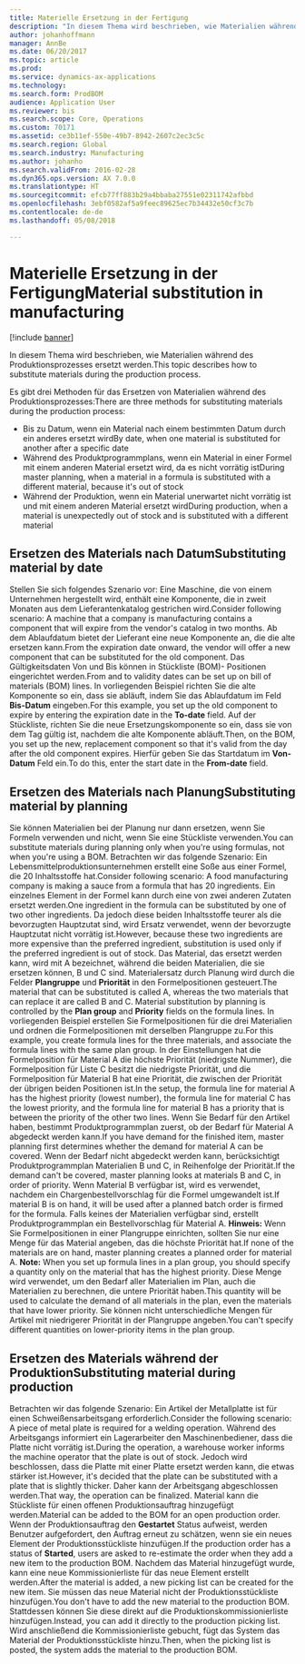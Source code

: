 ```yaml
---
title: Materielle Ersetzung in der Fertigung
description: "In diesem Thema wird beschrieben, wie Materialien während des Produktionsprozesses ersetzt werden."
author: johanhoffmann
manager: AnnBe
ms.date: 06/20/2017
ms.topic: article
ms.prod: 
ms.service: dynamics-ax-applications
ms.technology: 
ms.search.form: ProdBOM
audience: Application User
ms.reviewer: bis
ms.search.scope: Core, Operations
ms.custom: 70171
ms.assetid: ce3b11ef-550e-49b7-8942-2607c2ec3c5c
ms.search.region: Global
ms.search.industry: Manufacturing
ms.author: johanho
ms.search.validFrom: 2016-02-28
ms.dyn365.ops.version: AX 7.0.0
ms.translationtype: HT
ms.sourcegitcommit: efcb77ff883b29a4bbaba27551e02311742afbbd
ms.openlocfilehash: 3ebf0582af5a9feec89625ec7b34432e50cf3c7b
ms.contentlocale: de-de
ms.lasthandoff: 05/08/2018

---
```


# <a name="material-substitution-in-manufacturing"></a><span data-ttu-id="609cd-103">Materielle Ersetzung in der Fertigung</span><span class="sxs-lookup"><span data-stu-id="609cd-103">Material substitution in manufacturing</span></span>

[!include [banner](../includes/banner.md)]

<span data-ttu-id="609cd-104">In diesem Thema wird beschrieben, wie Materialien während des Produktionsprozesses ersetzt werden.</span><span class="sxs-lookup"><span data-stu-id="609cd-104">This topic describes how to substitute materials during the production process.</span></span> 

<span data-ttu-id="609cd-105">Es gibt drei Methoden für das Ersetzen von Materialien während des Produktionsprozesses:</span><span class="sxs-lookup"><span data-stu-id="609cd-105">There are three methods for substituting materials during the production process:</span></span>

-   <span data-ttu-id="609cd-106">Bis zu Datum, wenn ein Material nach einem bestimmten Datum durch ein anderes ersetzt wird</span><span class="sxs-lookup"><span data-stu-id="609cd-106">By date, when one material is substituted for another after a specific date</span></span>
-   <span data-ttu-id="609cd-107">Während des Produktprogrammplans, wenn ein Material in einer Formel mit einem anderen Material ersetzt wird, da es nicht vorrätig ist</span><span class="sxs-lookup"><span data-stu-id="609cd-107">During master planning, when a material in a formula is substituted with a different material, because it's out of stock</span></span>
-   <span data-ttu-id="609cd-108">Während der Produktion, wenn ein Material unerwartet nicht vorrätig ist und mit einem anderen Material ersetzt wird</span><span class="sxs-lookup"><span data-stu-id="609cd-108">During production, when a material is unexpectedly out of stock and is substituted with a different material</span></span>

## <a name="substituting-material-by-date"></a><span data-ttu-id="609cd-109">Ersetzen des Materials nach Datum</span><span class="sxs-lookup"><span data-stu-id="609cd-109">Substituting material by date</span></span>
<span data-ttu-id="609cd-110">Stellen Sie sich folgendes Szenario vor: Eine Maschine, die von einem Unternehmen hergestellt wird, enthält eine Komponente, die in zweit Monaten aus dem Lieferantenkatalog gestrichen wird.</span><span class="sxs-lookup"><span data-stu-id="609cd-110">Consider following scenario: A machine that a company is manufacturing contains a component that will expire from the vendor's catalog in two months.</span></span> <span data-ttu-id="609cd-111">Ab dem Ablaufdatum bietet der Lieferant eine neue Komponente an, die die alte ersetzen kann.</span><span class="sxs-lookup"><span data-stu-id="609cd-111">From the expiration date onward, the vendor will offer a new component that can be substituted for the old component.</span></span> <span data-ttu-id="609cd-112">Das Gültigkeitsdaten Von und Bis können in Stückliste (BOM)- Positionen eingerichtet werden.</span><span class="sxs-lookup"><span data-stu-id="609cd-112">From and to validity dates can be set up on bill of materials (BOM) lines.</span></span> <span data-ttu-id="609cd-113">In vorliegenden Beispiel richten Sie die alte Komponente so ein, dass sie abläuft, indem Sie das Ablaufdatum im Feld **Bis-Datum** eingeben.</span><span class="sxs-lookup"><span data-stu-id="609cd-113">For this example, you set up the old component to expire by entering the expiration date in the **To-date** field.</span></span> <span data-ttu-id="609cd-114">Auf der Stückliste, richten Sie die neue Ersetzungskomponente so ein, dass sie von dem Tag gültig ist, nachdem die alte Komponente abläuft.</span><span class="sxs-lookup"><span data-stu-id="609cd-114">Then, on the BOM, you set up the new, replacement component so that it's valid from the day after the old component expires.</span></span> <span data-ttu-id="609cd-115">Hierfür geben Sie das Startdatum im **Von-Datum** Feld ein.</span><span class="sxs-lookup"><span data-stu-id="609cd-115">To do this, enter the start date in the **From-date** field.</span></span>

## <a name="substituting-material-by-planning"></a><span data-ttu-id="609cd-116">Ersetzen des Materials nach Planung</span><span class="sxs-lookup"><span data-stu-id="609cd-116">Substituting material by planning</span></span>
<span data-ttu-id="609cd-117">Sie können Materialien bei der Planung nur dann ersetzen, wenn Sie Formeln verwenden und nicht, wenn Sie eine Stückliste verwenden.</span><span class="sxs-lookup"><span data-stu-id="609cd-117">You can substitute materials during planning only when you're using formulas, not when you're using a BOM.</span></span> <span data-ttu-id="609cd-118">Betrachten wir das folgende Szenario: Ein Lebensmittelproduktionsunternehmen erstellt eine Soße aus einer Formel, die 20 Inhaltsstoffe hat.</span><span class="sxs-lookup"><span data-stu-id="609cd-118">Consider following scenario: A food manufacturing company is making a sauce from a formula that has 20 ingredients.</span></span> <span data-ttu-id="609cd-119">Ein einzelnes Element in der Formel kann durch eine von zwei anderen Zutaten ersetzt werden.</span><span class="sxs-lookup"><span data-stu-id="609cd-119">One ingredient in the formula can be substituted by one of two other ingredients.</span></span> <span data-ttu-id="609cd-120">Da jedoch diese beiden Inhaltsstoffe teurer als die bevorzugten Hauptzutat sind, wird Ersatz verwendet, wenn der bevorzugte Hauptzutat nicht vorrätig ist.</span><span class="sxs-lookup"><span data-stu-id="609cd-120">However, because these two ingredients are more expensive than the preferred ingredient, substitution is used only if the preferred ingredient is out of stock.</span></span> <span data-ttu-id="609cd-121">Das Material, das ersetzt werden kann, wird mit A bezeichnet, während die beiden Materialien, die sie ersetzen können, B und C sind. Materialersatz durch Planung wird durch die Felder **Plangruppe** und **Priorität** in den Formelpositionen gesteuert.</span><span class="sxs-lookup"><span data-stu-id="609cd-121">The material that can be substituted is called A, whereas the two materials that can replace it are called B and C. Material substitution by planning is controlled by the **Plan group** and **Priority** fields on the formula lines.</span></span> <span data-ttu-id="609cd-122">In vorliegenden Beispiel erstellen Sie Formelpositionen für die drei Materialien und ordnen die Formelpositionen mit derselben Plangruppe zu.</span><span class="sxs-lookup"><span data-stu-id="609cd-122">For this example, you create formula lines for the three materials, and associate the formula lines with the same plan group.</span></span> <span data-ttu-id="609cd-123">In der Einstellungen hat die Formelposition für Material A die höchste Priorität (niedrigste Nummer), die Formelposition für Liste C besitzt die niedrigste Priorität, und die Formelposition für Material B hat eine Priorität, die zwischen der Priorität der übrigen beiden Positionen ist.</span><span class="sxs-lookup"><span data-stu-id="609cd-123">In the setup, the formula line for material A has the highest priority (lowest number), the formula line for material C has the lowest priority, and the formula line for material B has a priority that is between the priority of the other two lines.</span></span> <span data-ttu-id="609cd-124">Wenn Sie Bedarf für den Artikel haben, bestimmt Produktprogrammplan zuerst, ob der Bedarf für Material A abgedeckt werden kann.</span><span class="sxs-lookup"><span data-stu-id="609cd-124">If you have demand for the finished item, master planning first determines whether the demand for material A can be covered.</span></span> <span data-ttu-id="609cd-125">Wenn der Bedarf nicht abgedeckt werden kann, berücksichtigt Produktprogrammplan Materialien B und C, in Reihenfolge der Priorität.</span><span class="sxs-lookup"><span data-stu-id="609cd-125">If the demand can't be covered, master planning looks at materials B and C, in order of priority.</span></span> <span data-ttu-id="609cd-126">Wenn Material B verfügbar ist, wird es verwendet, nachdem ein Chargenbestellvorschlag für die Formel umgewandelt ist.</span><span class="sxs-lookup"><span data-stu-id="609cd-126">If material B is on hand, it will be used after a planned batch order is firmed for the formula.</span></span> <span data-ttu-id="609cd-127">Falls keines der Materialien verfügbar sind, erstellt Produktprogrammplan ein Bestellvorschlag für Material A. **Hinweis:** Wenn Sie Formelpositionen in einer Plangruppe einrichten, sollten Sie nur eine Menge für das Material angeben, das die höchste Priorität hat.</span><span class="sxs-lookup"><span data-stu-id="609cd-127">If none of the materials are on hand, master planning creates a planned order for material A. **Note:** When you set up formula lines in a plan group, you should specify a quantity only on the material that has the highest priority.</span></span> <span data-ttu-id="609cd-128">Diese Menge wird verwendet, um den Bedarf aller Materialien im Plan, auch die Materialien zu berechnen, die untere Priorität haben.</span><span class="sxs-lookup"><span data-stu-id="609cd-128">This quantity will be used to calculate the demand of all materials in the plan, even the materials that have lower priority.</span></span> <span data-ttu-id="609cd-129">Sie können nicht unterschiedliche Mengen für Artikel mit niedrigerer Priorität in der Plangruppe angeben.</span><span class="sxs-lookup"><span data-stu-id="609cd-129">You can't specify different quantities on lower-priority items in the plan group.</span></span>

## <a name="substituting-material-during-production"></a><span data-ttu-id="609cd-130">Ersetzen des Materials während der Produktion</span><span class="sxs-lookup"><span data-stu-id="609cd-130">Substituting material during production</span></span>
<span data-ttu-id="609cd-131">Betrachten wir das folgende Szenario: Ein Artikel der Metallplatte ist für einen Schweißensarbeitsgang erforderlich.</span><span class="sxs-lookup"><span data-stu-id="609cd-131">Consider the following scenario: A piece of metal plate is required for a welding operation.</span></span> <span data-ttu-id="609cd-132">Während des Arbeitsgangs informiert ein Lagerarbeiter den Maschinenbediener, dass die Platte nicht vorrätig ist.</span><span class="sxs-lookup"><span data-stu-id="609cd-132">During the operation, a warehouse worker informs the machine operator that the plate is out of stock.</span></span> <span data-ttu-id="609cd-133">Jedoch wird beschlossen, dass die Platte mit einer Platte ersetzt werden kann, die etwas stärker ist.</span><span class="sxs-lookup"><span data-stu-id="609cd-133">However, it's decided that the plate can be substituted with a plate that is slightly thicker.</span></span> <span data-ttu-id="609cd-134">Daher kann der Arbeitsgang abgeschlossen werden.</span><span class="sxs-lookup"><span data-stu-id="609cd-134">That way, the operation can be finalized.</span></span> <span data-ttu-id="609cd-135">Material kann die Stückliste für einen offenen Produktionsauftrag hinzugefügt werden.</span><span class="sxs-lookup"><span data-stu-id="609cd-135">Material can be added to the BOM for an open production order.</span></span> <span data-ttu-id="609cd-136">Wenn der Produktionsauftrag den **Gestartet** Status aufweist, werden Benutzer aufgefordert, den Auftrag erneut zu schätzen, wenn sie ein neues Element der Produktionsstückliste hinzufügen.</span><span class="sxs-lookup"><span data-stu-id="609cd-136">If the production order has a status of **Started**, users are asked to re-estimate the order when they add a new item to the production BOM.</span></span> <span data-ttu-id="609cd-137">Nachdem das Material hinzugefügt wurde, kann eine neue Kommissionierliste für das neue Element erstellt werden.</span><span class="sxs-lookup"><span data-stu-id="609cd-137">After the material is added, a new picking list can be created for the new item.</span></span> <span data-ttu-id="609cd-138">Sie müssen das neue Material nicht der Produktionsstückliste hinzufügen.</span><span class="sxs-lookup"><span data-stu-id="609cd-138">You don't have to add the new material to the production BOM.</span></span> <span data-ttu-id="609cd-139">Stattdessen können Sie diese direkt auf die Produktionskommissionierliste hinzufügen.</span><span class="sxs-lookup"><span data-stu-id="609cd-139">Instead, you can add it directly to the production picking list.</span></span> <span data-ttu-id="609cd-140">Wird anschließend die Kommissionierliste gebucht, fügt das System das Material der Produktionsstückliste hinzu.</span><span class="sxs-lookup"><span data-stu-id="609cd-140">Then, when the picking list is posted, the system adds the material to the production BOM.</span></span>




